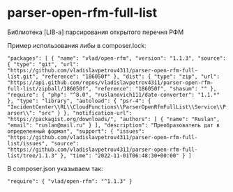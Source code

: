 # parser-open-rfm-full-list

Библиотека [LIB-a] парсирования открытого перечня РФМ

Пример использования либы в composer.lock:

`"packages": [
        {
            "name": "vlad/open-rfm",
            "version": "1.1.3",
            "source": {
                "type": "git",
                "url": "https://github.com/vladislavpetrov4311/parser-open-rfm-full-list.git",
                "reference": "186050f"
            },
            "dist": {
                "type": "zip",
                "url": "https://api.github.com/repos/vladislavpetrov4311/parser-open-rfm-full-list/zipball/186050f",
                "reference": "186050f",
                "shasum": ""
            },
            "require": {
                "php": "^8.0",
                "ruslanovich111/date-converter": "1.1.*"
            },
            "type": "library",
            "autoload": {
                "psr-4": {
                    "IncidentCenter\\RL\\CloudFunctions\\ParserOpenRfmFullList\\Service\\Parser\\": "src"
                }
            },
            "notification-url": "https://packagist.org/downloads/",
            "authors": [
                {
                    "name": "Ruslan",
                    "email": "ruslan@mail.ru"
                }
            ],
            "description": "Преобразователь дат в определенный формат",
            "support": {
                "issues": "https://github.com/vladislavpetrov4311/parser-open-rfm-full-list/issues",
                "source": "https://github.com/vladislavpetrov4311/parser-open-rfm-full-list/tree/1.1.3"
            },
            "time": "2022-11-01T06:48:30+00:00"
        }
]`

В composer.json указываем так:

`"require": {
        "vlad/open-rfm": "^1.1.3"
    }`
